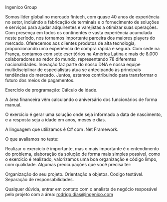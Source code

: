 Ingenico Group

Somos líder global no mercado fintech, com quase 40 anos de experiência no setor, incluindo a fabricação de terminais e o fornecimento de soluções e serviços para ajudar adquirentes e varejistas a otimizar suas operações.
Com presença em todos os continentes e vasta experiência acumulada neste período, nos tornamos importante parceira dos maiores players do mercado. Oferecemos aos clientes produtos de alta tecnologia, proporcionando uma experiência de compra rápida e segura. 
Com sede na França, contamos com sete escritórios na América Latina e mais de 8.000 colaboradores ao redor do mundo, representando 78 diferentes nacionalidades. Inovação faz parte do nosso DNA e nossa equipe multidisciplinar de especialistas atua se antecipando às principais tendências do mercado.
Juntos, estamos contribuindo para transformar o futuro dos meios de pagamentos. 


Exercício de programação: Cálculo de idade.

A área financeira vêm calculando o aniversário dos funcionários de forma manual.

O exercício é gerar uma solução onde seja informado a data de nascimento, e a resposta seja a idade em anos, meses e dias.

A linguagem que utilizamos é C# com .Net Framework.

O que avaliamos no teste:

Realizar o exercicío é importante, mas o mais importante é o entendimento do problema, elaboração da solução de forma mais simples possível, como o exercicío é realizado, valorizamos uma boa organização e código limpo, com qualidade. Algumas preocupações que você precisa ter:

Organização do seu projeto.
Orientação a objetos.
Codigo testável.
Separação de responsabilidades.

Qualquer dúvida, entrar em contato com o analista de negócio resposável pelo projeto com a área: rodrigo.dias@ingenico.com
